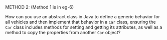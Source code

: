 METHOD 2: (Method 1 is in eg-6)

How can you use an abstract class in Java to define a generic behavior for all vehicles and then implement that behavior in a `Car` class, ensuring the `Car` class includes methods for setting and getting its attributes, as well as a method to copy the properties from another `Car` object?